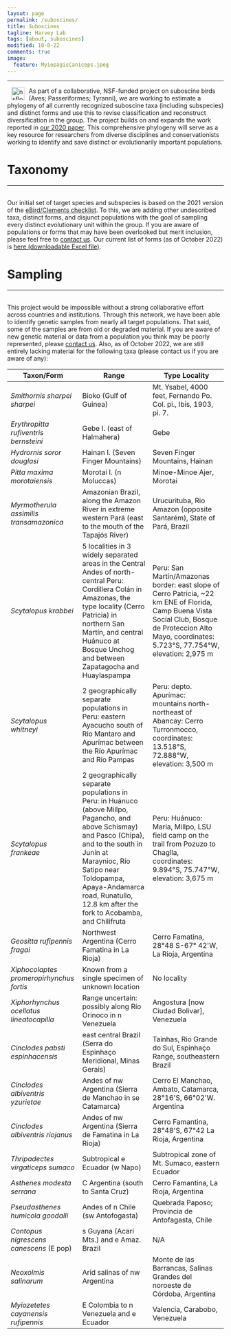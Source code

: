 ```yaml
---
layout: page
permalink: /suboscines/
title: Suboscines
tagline: Harvey Lab
tags: [about, suboscines]
modified: 10-8-22
comments: true
image:
  feature: MyiopagisCaniceps.jpeg
---
```

***

<img align="left" src="/images/nsflogo.png" alt="nsflogo" width="30" hspace="10"/>
As part of a collaborative, NSF-funded project on suboscine birds (Aves; Passeriformes; Tyranni), we are working to estimate a phylogeny of all currently recognized suboscine taxa (including subspecies) and distinct forms and use this to revise classification and reconstruct diversification in the group. The project builds on and expands the work reported in <a href="http://science.sciencemag.org/cgi/content/full/370/6522/1343?ijkey=nYOWIlTOWovKQ&keytype=ref&siteid=sci" target="_blank">our 2020 paper</a>. This comprehensive phylogeny will serve as a key resource for researchers from diverse disciplines and conservationists working to identify and save distinct or evolutionarily important populations.

<br />


# Taxonomy
***

<br />
Our initial set of target species and subspecies is based on the 2021 version of the <a href="https://www.birds.cornell.edu/clementschecklist/download/" target="_blank">eBird/Clements checklist</a>. To this, we are adding other undescribed taxa, distinct forms, and disjunct populations with the goal of sampling every distinct evolutionary unit within the group. If you are aware of populations or forms that may have been overlooked but merit inclusion, please feel free to <a href="mailto:mgh272@gmail.com" target="_blank">contact us</a>. Our current list of forms (as of October 2022) is <a href="https://mgharvey.github.io/docs/suboscine_taxa.xlsx" target="_blank">here (downloadable Excel file)</a>.


# Sampling
***

<br />
This project would be impossible without a strong collaborative effort across countries and institutions. Through this network, we have been able to identify genetic samples from nearly all target populations. That said, some of the samples are from old or degraded material. If you are aware of new genetic material or data from a population you think may be poorly represented, please <a href="mailto:mgh272@gmail.com" target="_blank">contact us</a>. Also, as of October 2022, we are still entirely lacking material for the following taxa (please contact us if you are aware of any):

| Taxon/Form  | Range | Type Locality |
| --- | --- | --- |
| *Smithornis sharpei sharpei* | Bioko (Gulf of Guinea) | Mt. Ysabel, 4000 feet, Fernando Po. Col. pi., Ibis, 1903, pi. 7. |
| *Erythropitta rufiventris bernsteini* | Gebe I. (east of Halmahera) | Gebe |
| *Hydrornis soror douglasi* | Hainan I. (Seven Finger Mountains) | Seven Finger Mountains, Hainan |
| *Pitta maxima morotaiensis* | Morotai I. (n Moluccas) | Minoe-Minoe Ajer, Morotai |
| *Myrmotherula assimilis transamazonica* | Amazonian Brazil, along the Amazon River in extreme western Pará (east to the mouth of the Tapajós River) | Urucurituba, Rio Amazon (opposite Santarém), State of Pará, Brazil |
| *Scytalopus krabbei* | 5 localities in 3 widely separated areas in the Central Andes of north-central Peru: Cordillera Colán in Amazonas, the type locality (Cerro Patricia) in northern San Martín, and central Huánuco at Bosque Unchog and between Zapatagocha and Huaylaspampa | Peru: San Martín/Amazonas border: east slope of Cerro Patricia, ~22 km ENE of Florida, Camp Buena Vista Social Club, Bosque de Proteccion Alto Mayo, coordinates: 5.723°S, 77.754°W, elevation: 2,975 m |
| *Scytalopus whitneyi* | 2 geographically separate populations in Peru: eastern Ayacucho south of Río Mantaro and Apurímac between the Río Apurímac and Río Pampas | Peru: depto. Apurímac: mountains north-northeast of Abancay: Cerro Turronmocco, coordinates: 13.518°S, 72.888°W, elevation: 3,500 m |
| *Scytalopus frankeae* | 2 geographically separate populations in Peru: in Huánuco (above Millpo, Pagancho, and above Schismay) and Pasco (Chipa), and to the south in Junín at Maraynioc, Río Satipo near Toldopampa, Apaya-Andamarca road, Runatullo, 12.8 km after the fork to Acobamba, and Chilifruta | Peru: Huánuco: Maria, Millpo, LSU field camp on the trail from Pozuzo to Chaglla, coordinates: 9.894°S, 75.747°W, elevation: 3,675 m |
| *Geositta rufipennis fragai* | Northwest Argentina (Cerro Famatina in La Rioja) | Cerro Famatina, 28°48 S-67° 42'W, La Rioja, Argentina |
| *Xiphocolaptes promeropirhynchus fortis* | Known from a single specimen of unknown location | No locality |
| *Xiphorhynchus ocellatus lineatocapilla* | Range uncertain: possibly along Río Orinoco in n Venezuela | Angostura [now Ciudad Bolivar], Venezuela |
| *Cinclodes pabsti espinhacensis* | east central Brazil (Serra do Espinhaço Meridional, Minas Gerais) | Tainhas, Rio Grande do Sul, Espinhaço Range, southeastern Brazil |
| *Cinclodes albiventris yzurietae* | Andes of nw Argentina (Sierra de Manchao in se Catamarca) | Cerro El Manchao, Ambato, Catamarca, 28°16'S, 66°02'W. Argentina |
| *Cinclodes albiventris riojanus* | Andes of nw Argentina (Sierra de Famatina in La Rioja) | Cerro Famantina, 28°48'S, 67°42 La Rioja, Argentina |
| *Thripadectes virgaticeps sumaco* | Subtropical e Ecuador (w Napo) | Subtropical zone of Mt. Sumaco, eastern Ecuador |
| *Asthenes modesta serrana* | C Argentina (south to Santa Cruz) | Cerro Famantina, La Rioja, Argentina |
| *Pseudasthenes humicola goodalli* | Andes of n Chile (sw Antofogasta) | Quebrada Paposo; Provincia de Antofagasta, Chile |
| *Contopus nigrescens canescens* (E pop) | s Guyana (Acari Mts.) and e Amaz. Brazil | N/A |
| *Neoxolmis salinarum* | Arid salinas of nw Argentina | Monte de las Barrancas, Salinas Grandes del noroeste de Córdoba, Argentina |
| *Myiozetetes cayanensis rufipennis* | E Colombia to n Venezuela and e Ecuador | Valencia, Carabobo, Venezuela |
